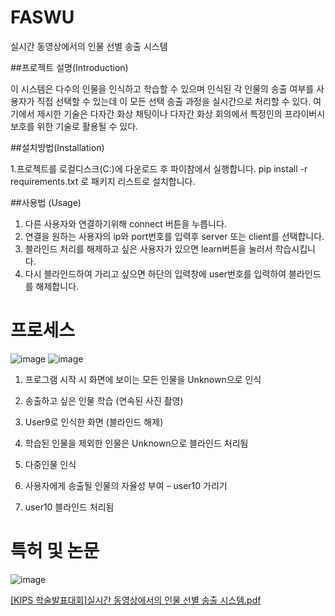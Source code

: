 # FASWU

실시간 동영상에서의 인물 선별 송출 시스템

##프로젝트 설명(Introduction)

이 시스템은 다수의 인물을 인식하고 학습할 수 있으며 인식된 각 인물의 송출 여부를 사용자가 직접 선택할 수 있는데 이 모든 선택 송출 과정을 실시간으로 처리할 수 있다. 여기에서 제시한 기술은 다자간 화상 채팅이나 다자간 화상 회의에서 특정인의 프라이버시 보호를 위한 기술로 활용될 수 있다.


##설치방법(Installation)

1.프로젝트를 로컬디스크(C:)에 다운로드 후 파이참에서 실행합니다.
pip install -r requirements.txt 로 패키지 리스트로 설치합니다. 


##사용법 (Usage)

1. 다른 사용자와 연결하기위해 connect 버튼을 누릅니다.
2. 연결을 원하는 사용자의 ip와 port번호를 입력후 server 또는 client를 선택합니다.
3. 블라인드 처리를 해제하고 싶은 사용자가 있으면 learn버튼을 눌러서 학습시킵니다.
4. 다시 블라인드하여 가리고 싶으면 하단의 입력창에 user번호를 입력하여 블라인드를 해제합니다.


# 프로세스
![image](https://user-images.githubusercontent.com/51011817/137945630-36520328-8e7c-44a5-9d7e-d34e4c27aa0b.png)
![image](https://user-images.githubusercontent.com/51011817/137945789-af871212-20ea-4d3e-af4c-3dcf6b283877.png)

1.   프로그램 시작 시 화면에 보이는 모든 인물을 Unknown으로 인식

2.   송출하고 싶은 인물 학습 (연속된 사진 촬영)

3.    User9로 인식한 화면 (블라인드 해제)

4.   학습된 인물을 제외한 인물은 Unknown으로 블라인드 처리됨

5.   다중인물 인식

6.   사용자에게 송출될 인물의 자율성 부여 – user10 가리기

7.   user10 블라인드 처리됨



# 특허 및 논문
![image](https://user-images.githubusercontent.com/51011817/137946929-67a63f23-8964-49ae-b5e8-1078529c04b4.png)

[[KIPS 학술발표대회]실시간 동영상에서의 인물 선별 송출 시스템.pdf](https://github.com/skgyd/faswu/files/7374861/KIPS.pdf)



